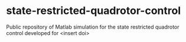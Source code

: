 # state-restricted-quadrotor-control
Public repository of Matlab simulation for the state restricted quadrotor control developed for &lt;insert doi>

